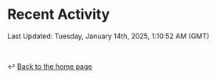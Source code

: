 # Recent Activity

<!--RECENT_ACTIVITY:start-->
<!--RECENT_ACTIVITY:end-->

<!--RECENT_ACTIVITY:last_update-->
Last Updated: Tuesday, January 14th, 2025, 1:10:52 AM (GMT)
<!--RECENT_ACTIVITY:last_update_end-->

<br>

↩️ [Back to the home page](/README.md)

